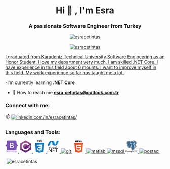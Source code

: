 <h1 align="center">Hi 👋 , I'm Esra</h1><h3 align="center">A passionate Software Engineer from Turkey</h3><p align="center"> <img src="https://komarev.com/ghpvc/?username=esracetintas&label=Profile%20views&color=0e75b6&style=flat" alt="esracetintas" /> </p>

<p align="center"> <a href="https://github.com/ryo-ma/github-profile-trophy"><img src="https://github-profile-trophy.vercel.app/?username=esracetintas" alt="esracetintas" />
  
I graduated from Karadeniz Technical University Software Engineering as an Honor Student. I love my department very much. I am skilled .NET Core. I have experience in this field about 6 mounts. I want to improve myself in this field. My work experience so far has taught me a lot.
  
</a> </p>-I’m currently learning **.NET Core**
- 🌱 How to reach me **esra.cetintas@outlook.com.tr**

<h3 align="left">Connect with me:</h3>
<p align="left">


📫 <a href="https://linkedin.com/in/linkedin.com/in/esracetintas/" target="blank"><img align="center" src="https://raw.githubusercontent.com/rahuldkjain/github-profile-readme-generator/master/src/images/icons/Social/linked-in-alt.svg" alt="linkedin.com/in/esracetintas/" height="30" width="40" /></a></p><h3 align="left">Languages and Tools:</h3>



<p align="left"> <a href="https://getbootstrap.com" target="_blank" rel="noreferrer"> <img src="https://raw.githubusercontent.com/devicons/devicon/master/icons/bootstrap/bootstrap-plain-wordmark.svg" alt="bootstrap" width="40" height="40"/> </a> <a href="https://www.w3schools.com/cs/" target="_blank" rel="noreferrer"> <img src="https://raw.githubusercontent.com/devicons/devicon/master/icons/csharp/csharp-original.svg" alt="csharp" width="40" height="40"/> </a> <a href="https://www.w3schools.com/css/" target="_blank" rel="noreferrer"> <img src="https://raw.githubusercontent.com/devicons/devicon/master/icons/css3/css3-original-wordmark.svg" alt="css3" width="40" height="40"/> </a> <a href="https://dotnet.microsoft.com/" target="_blank" rel="noreferrer"> <img src=" https://raw.githubusercontent.com/devicons/devicon/master/icons/dot-net/dot-net-original-wordmark.svg" alt="dotnet" width="40" height="40"/> </a> <a href="https://git-scm.com/" target="_blank" rel="noreferrer"> <img src="https://www.vectorlogo.zone/logos/git-scm/git-scm-icon.svg" alt="git" width="40" height="40"/> </a> <a href="https://www.w3.org/html/" target="_blank" rel="noreferrer"> <img src="https://raw.githubusercontent.com/devicons/devicon/master/icons/html5/html5-original-wordmark.svg" alt="html5" width="40" height="40"/> </a> <a href="https://www.mathworks.com/" target="_blank" rel="noreferrer"> <img src="https://upload.wikimedia.org/wikipedia/commons/2/21/Matlab_Logo.png" alt="matlab" width="40" height="40"/> </a> <a href="https://www.microsoft.com/en-us/sql-server" target="_blank" rel="noreferrer"> <img src="https://www.svgrepo.com/show/303229/microsoft-sql-server-logo.svg" alt="mssql" width="40" height="40"/> </a> <a href="https://www.postgresql.org" target="_blank" rel="noreferrer"> <img src="https://raw.githubusercontent.com/devicons/devicon/master/icons/postgresql/postgresql-original-wordmark.svg" alt="postgresql" width="40" height="40"/> </a> <a href="https://postman.com" target="_blank" rel="noreferrer"> <img src="https://www.vectorlogo.zone/logos/getpostman/getpostman-icon.svg" alt="postacı" width="40" height="40"/> </a> </p><p>&nbsp;<img align="center" src="https://github-readme-stats.vercel.app/api?username=esracetintas&show_icons=true&locale=en" alt="esracetintas" /></p>

